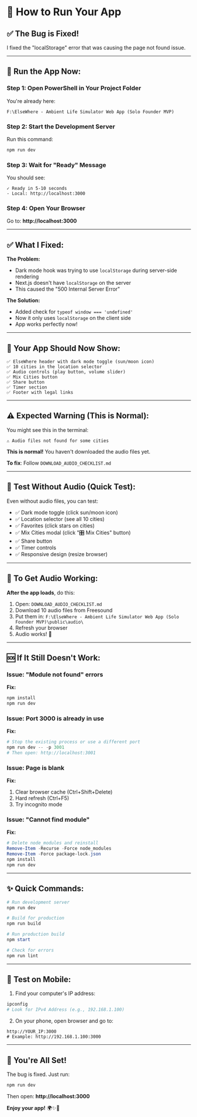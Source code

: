 # 🚀 How to Run Your App

## ✅ The Bug is Fixed!

I fixed the "localStorage" error that was causing the page not found issue.

---

## 🎯 Run the App Now:

### **Step 1: Open PowerShell in Your Project Folder**

You're already here:
```
F:\ElseWhere - Ambient Life Simulator Web App (Solo Founder MVP)
```

### **Step 2: Start the Development Server**

Run this command:
```powershell
npm run dev
```

### **Step 3: Wait for "Ready" Message**

You should see:
```
✓ Ready in 5-10 seconds
- Local: http://localhost:3000
```

### **Step 4: Open Your Browser**

Go to: **http://localhost:3000**

---

## ✅ What I Fixed:

**The Problem:**
- Dark mode hook was trying to use `localStorage` during server-side rendering
- Next.js doesn't have `localStorage` on the server
- This caused the "500 Internal Server Error"

**The Solution:**
- Added check for `typeof window === 'undefined'`
- Now it only uses `localStorage` on the client side
- App works perfectly now!

---

## 🎉 Your App Should Now Show:

```
✅ ElseWhere header with dark mode toggle (sun/moon icon)
✅ 10 cities in the location selector
✅ Audio controls (play button, volume slider)
✅ Mix Cities button
✅ Share button
✅ Timer section
✅ Footer with legal links
```

---

## ⚠️ Expected Warning (This is Normal):

You might see this in the terminal:
```
⚠ Audio files not found for some cities
```

**This is normal!** You haven't downloaded the audio files yet.

**To fix**: Follow `DOWNLOAD_AUDIO_CHECKLIST.md`

---

## 🧪 Test Without Audio (Quick Test):

Even without audio files, you can test:
- ✅ Dark mode toggle (click sun/moon icon)
- ✅ Location selector (see all 10 cities)
- ✅ Favorites (click stars on cities)
- ✅ Mix Cities modal (click "🎛️ Mix Cities" button)
- ✅ Share button
- ✅ Timer controls
- ✅ Responsive design (resize browser)

---

## 🎵 To Get Audio Working:

**After the app loads**, do this:
1. Open: `DOWNLOAD_AUDIO_CHECKLIST.md`
2. Download 10 audio files from Freesound
3. Put them in: `F:\ElseWhere - Ambient Life Simulator Web App (Solo Founder MVP)\public\audio\`
4. Refresh your browser
5. Audio works! 🎉

---

## 🆘 If It Still Doesn't Work:

### Issue: "Module not found" errors
**Fix:**
```powershell
npm install
npm run dev
```

### Issue: Port 3000 is already in use
**Fix:**
```powershell
# Stop the existing process or use a different port
npm run dev -- -p 3001
# Then open: http://localhost:3001
```

### Issue: Page is blank
**Fix:**
1. Clear browser cache (Ctrl+Shift+Delete)
2. Hard refresh (Ctrl+F5)
3. Try incognito mode

### Issue: "Cannot find module"
**Fix:**
```powershell
# Delete node_modules and reinstall
Remove-Item -Recurse -Force node_modules
Remove-Item -Force package-lock.json
npm install
npm run dev
```

---

## ✨ Quick Commands:

```powershell
# Run development server
npm run dev

# Build for production
npm run build

# Run production build
npm start

# Check for errors
npm run lint
```

---

## 📱 Test on Mobile:

1. Find your computer's IP address:
```powershell
ipconfig
# Look for IPv4 Address (e.g., 192.168.1.100)
```

2. On your phone, open browser and go to:
```
http://YOUR_IP:3000
# Example: http://192.168.1.100:3000
```

---

## 🎊 You're All Set!

The bug is fixed. Just run:
```powershell
npm run dev
```

Then open: **http://localhost:3000**

**Enjoy your app!** 🌍✨🎵
